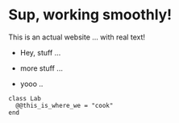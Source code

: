 Sup, working smoothly!
===

This is an actual website ... with real text!

- Hey, stuff ...

- more stuff ...

- yooo ..

```cr
class Lab
  @@this_is_where_we = "cook"
end
```
